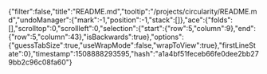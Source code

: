 {"filter":false,"title":"README.md","tooltip":"/projects/circularity/README.md","undoManager":{"mark":-1,"position":-1,"stack":[]},"ace":{"folds":[],"scrolltop":0,"scrollleft":0,"selection":{"start":{"row":5,"column":9},"end":{"row":5,"column":43},"isBackwards":true},"options":{"guessTabSize":true,"useWrapMode":false,"wrapToView":true},"firstLineState":0},"timestamp":1508888293595,"hash":"a1a4bf51feceb66fe0dee2bb279bb2c96c08fa60"}